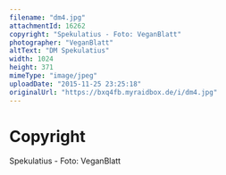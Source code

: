 ```yaml
---
filename: "dm4.jpg"
attachmentId: 16262
copyright: "Spekulatius - Foto: VeganBlatt"
photographer: "VeganBlatt"
altText: "DM Spekulatius"
width: 1024
height: 371
mimeType: "image/jpeg"
uploadDate: "2015-11-25 23:25:18"
originalUrl: "https://bxq4fb.myraidbox.de/i/dm4.jpg"
---
```


# Copyright

Spekulatius - Foto: VeganBlatt
